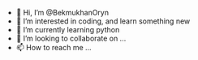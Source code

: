 - 👋 Hi, I’m @BekmukhanOryn
- 👀 I’m interested in coding, and learn something new
- 🌱 I’m currently learning python
- 💞️ I’m looking to collaborate on ...
- 📫 How to reach me ...

<!---
BekmukhanOryn/BekmukhanOryn is a ✨ special ✨ repository because its `README.md` (this file) appears on your GitHub profile.
You can click the Preview link to take a look at your changes.
--->
